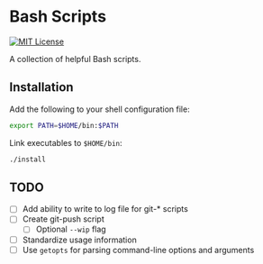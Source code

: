 # Bash Scripts

[![MIT License](https://img.shields.io/badge/License-MIT-blue.svg)](https://github.com/nickolashkraus/bash-scripts/blob/master/LICENSE)

A collection of helpful Bash scripts.

## Installation

Add the following to your shell configuration file:

```bash
export PATH=$HOME/bin:$PATH
```

Link executables to `$HOME/bin`:

```bash
./install
```

## TODO
- [ ] Add ability to write to log file for git-* scripts
- [ ] Create git-push script
  - [ ] Optional `--wip` flag
- [ ] Standardize usage information
- [ ] Use `getopts` for parsing command-line options and arguments
